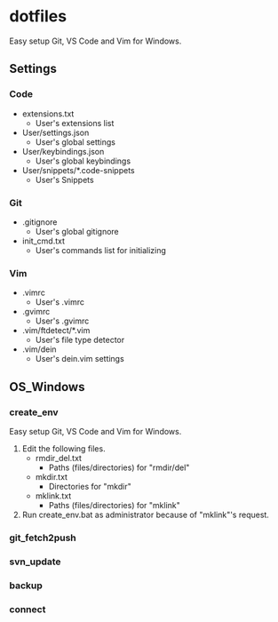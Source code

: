 # dotfiles

Easy setup Git, VS Code and Vim for Windows.

## Settings

### Code

* extensions.txt
    * User's extensions list
* User/settings.json
    * User's global settings
* User/keybindings.json
    * User's global keybindings
* User/snippets/*.code-snippets
    * User's Snippets

### Git

* .gitignore
    * User's global gitignore
* init_cmd.txt
    * User's commands list for initializing

### Vim

* .vimrc
    * User's .vimrc
* .gvimrc
    * User's .gvimrc
* .vim/ftdetect/*.vim
    * User's file type detector
* .vim/dein
    * User's dein.vim settings

## OS_Windows

### create_env

Easy setup Git, VS Code and Vim for Windows.

1. Edit the following files.
    * rmdir_del.txt
        * Paths (files/directories) for "rmdir/del"
    * mkdir.txt
        * Directories for "mkdir"
    * mklink.txt
        * Paths (files/directories) for "mklink"
1. Run create_env.bat as administrator because of "mklink"'s request.

### git_fetch2push

### svn_update

### backup

### connect
